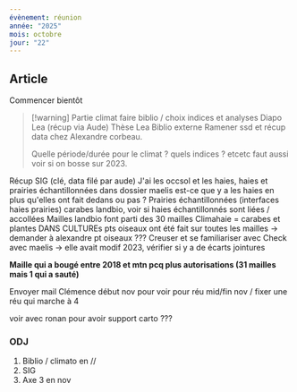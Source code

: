 ```yaml
---
évènement: réunion
année: "2025"
mois: octobre
jour: "22"
---
```

## Article

Commencer bientôt 

>[!warning] Partie climat faire biblio / choix indices et analyses 
>Diapo Lea (récup via Aude)
>Thèse Lea
>Biblio externe
>Ramener ssd et récup data chez Alexandre corbeau.
>
>Quelle période/durée pour le climat ? quels indices ? etcetc
>faut aussi voir si on bosse sur 2023.

Récup SIG (clé, data filé par aude)
J'ai les occsol et les haies,
haies et prairies échantillonnées dans dossier maelis est-ce que y a les haies en plus qu'elles ont fait dedans ou pas ?
Prairies échantillonnées (interfaces haies prairies) carabes landbio, voir si haies échantillonnés sont liées / accollées
Mailles landbio font parti des 30 mailles 
Climahaie = carabes et plantes DANS CULTUREs
pts oiseaux ont été fait sur toutes les mailles  → demander à alexandre pt oiseaux ??? 
Creuser et se familiariser avec
Check avec maelis → elle avait modif 2023, vérifier si y a de écarts jointures


**Maille qui a bougé entre 2018 et mtn pcq plus autorisations (31 mailles mais 1 qui a sauté)** 


Envoyer mail Clémence début nov pour voir pour réu mid/fin nov / fixer une réu qui marche à 4

voir avec ronan pour avoir support carto ???
### ODJ
1. Biblio / climato en //
2. SIG
3. Axe 3 en nov

